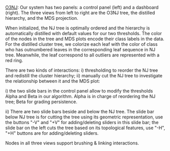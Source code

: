 [O3NJ](https://ideas-laboratory.github.io/O3NJ/):
Our system has two panels: a control panel (left) and a dashboard (right). The three views from left to right are the O3NJ tree, the distilled hierarchy, and the MDS projection.

When initialized, the NJ tree is optimally ordered and the hierarchy is automatically distilled with default values for our two thresholds. The color of the nodes in the tree and MDS plots encode their class labels in the data. For the distilled cluster tree, we colorize each leaf with the color of class who has outnumbered leaves in the corresponding leaf sequence in NJ tree. Meanwhile, the leaf correspond to all outliers are represented with a red ring.

There are two kinds of interactions: i) thresholding to reorder the NJ tree and redistill the cluster hierarchy; ii) manually cut the NJ tree to investigate the relationship between it and the MDS plot:

i) the two slide bars in the control panel allow to modify the thresholds Alpha and Beta in our algorithm. Alpha is in charge of reordering the NJ tree; Beta for grading persistence. 

ii) There are two slide bars beside and below the NJ tree. The slide bar below NJ tree is for cutting the tree using its geometric representation, use the buttons "-V" and "+V" for  adding/deleting sliders in this slide bar; the slide bar on the left cuts the tree based on its topological features, use "-H", "+H" buttons are for adding/deleting sliders.

Nodes in all three views support brushing & linking interactions.
